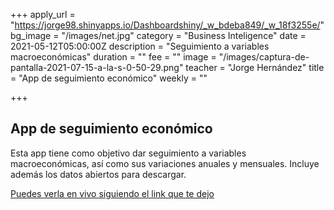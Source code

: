 +++
apply_url = "https://jorge98.shinyapps.io/Dashboardshiny/_w_bdeba849/_w_18f3255e/"
bg_image = "/images/net.jpg"
category = "Business Inteligence"
date = 2021-05-12T05:00:00Z
description = "Seguimiento a variables macroeconómicas"
duration = ""
fee = ""
image = "/images/captura-de-pantalla-2021-07-15-a-la-s-0-50-29.png"
teacher = "Jorge Hernández"
title = "App de seguimiento económico"
weekly = ""

+++
## App de seguimiento económico

Esta app tiene como objetivo dar seguimiento a variables macroeconómicas, así como sus variaciones anuales y mensuales. Incluye además los datos abiertos para descargar.

[Puedes verla en vivo siguiendo el link que te dejo](https://jorge98.shinyapps.io/Dashboardshiny/_w_bdeba849/_w_18f3255e/ "app")